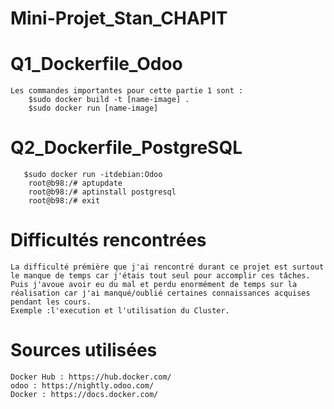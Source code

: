 # Mini-Projet_Stan_CHAPIT

# Q1_Dockerfile_Odoo 
    Les commandes importantes pour cette partie 1 sont :
        $sudo docker build -t [name-image] .
        $sudo docker run [name-image]

# Q2_Dockerfile_PostgreSQL
       $sudo docker run -itdebian:Odoo
        root@b98:/# aptupdate 
        root@b98:/# aptinstall postgresql
        root@b98:/# exit


#   Difficultés rencontrées

    La difficulté prémière que j'ai rencontré durant ce projet est surtout le manque de temps car j'étais tout seul pour accomplir ces tâches. 
    Puis j'avoue avoir eu du mal et perdu enormément de temps sur la réalisation car j'ai manqué/oublié certaines connaissances acquises pendant les cours.
    Exemple :l'execution et l'utilisation du Cluster. 

# Sources utilisées 

    Docker Hub : https://hub.docker.com/
    odoo : https://nightly.odoo.com/
    Docker : https://docs.docker.com/

